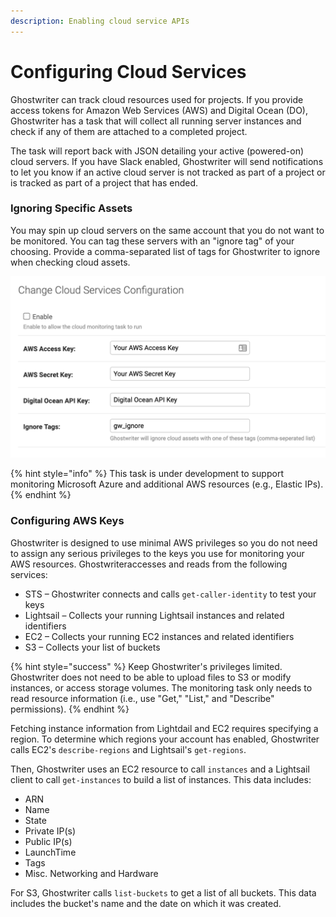 ```yaml
---
description: Enabling cloud service APIs
---
```


# Configuring Cloud Services

Ghostwriter can track cloud resources used for projects. If you provide access tokens for Amazon Web Services (AWS) and Digital Ocean (DO), Ghostwriter has a task that will collect all running server instances and check if any of them are attached to a completed project.

The task will report back with JSON detailing your active (powered-on) cloud servers. If you have Slack enabled, Ghostwriter will send notifications to let you know if an active cloud server is not tracked as part of a project or is tracked as part of a project that has ended.

### Ignoring Specific Assets

You may spin up cloud servers on the same account that you do not want to be monitored. You can tag these servers with an "ignore tag" of your choosing. Provide a comma-separated list of tags for Ghostwriter to ignore when checking cloud assets.

![Cloud Services Configuration](<../../.gitbook/assets/image (43).png>)

{% hint style="info" %}
This task is under development to support monitoring Microsoft Azure and additional AWS resources (e.g., Elastic IPs).
{% endhint %}

### Configuring AWS Keys

Ghostwriter is designed to use minimal AWS privileges so you do not need to assign any serious privileges to the keys you use for monitoring your AWS resources. Ghostwriteraccesses and reads from the following services:

* STS – Ghostwriter connects and calls `get-caller-identity` to test your keys
* Lightsail – Collects your running Lightsail instances and related identifiers
* EC2 – Collects your running EC2 instances and related identifiers
* S3 – Collects your list of buckets

{% hint style="success" %}
Keep Ghostwriter's privileges limited. Ghostwriter does not need to be able to upload files to S3 or modify instances, or access storage volumes. The monitoring task only needs to read resource information (i.e., use "Get," "List," and "Describe" permissions).
{% endhint %}

Fetching instance information from Lightdail and EC2 requires specifying a region. To determine which regions your account has enabled, Ghostwriter calls EC2's `describe-regions` and Lightsail's `get-regions`.

Then, Ghostwriter uses an EC2 resource to call `instances` and a Lightsail client to call `get-instances` to build a list of instances. This data includes:

* ARN
* Name
* State
* Private IP(s)
* Public IP(s)
* LaunchTime
* Tags
* Misc. Networking and Hardware

For S3, Ghostwriter calls `list-buckets` to get a list of all buckets.  This data includes the bucket's name and the date on which it was created.




